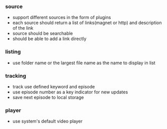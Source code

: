 ### source
- support different sources in the form of plugins
- each source should return a list of links(magnet or http) and description of the link
- source should be searchable
- should be able to add a link directly

### listing
- use folder name or the largest file name as the name to display in list

### tracking
- track use defined keyword and episode
- use episode number as a key indicator for new updates
- save next episode to local storage

### player
- use system's default video player


